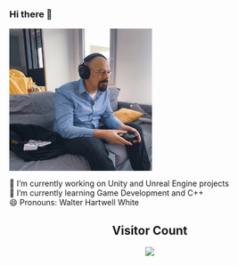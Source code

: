 ### Hi there 👋


<a href="url"><img src="https://github.com/melihacil/melihacil/blob/8e425ca22861118f01ba2962c60c493383274ca5/FSa1V5QVUAEAAoC.jpg" align="center" height="256" width="256" ></a>  

🔭 I’m currently working on Unity and Unreal Engine projects  
🌱 I’m currently learning Game Development and C++  
😄 Pronouns: Walter Hartwell White
<!--
**melihacil/melihacil** is a ✨ _special_ ✨ repository because its `README.md` (this file) appears on your GitHub profile.

Here are some ideas to get you started:

- 🔭 I’m currently working on ...
- 🌱 I’m currently learning ...
- 👯 I’m looking to collaborate on ...
- 🤔 I’m looking for help with ...
- 💬 Ask me about ...
- 📫 How to reach me: ...
- 😄 Pronouns: ...
- ⚡ Fun fact: ...
-->

<h2 align='center'>Visitor Count</h2>
<p align = 'center'><img src="https://profile-counter.glitch.me/melihacil/count.svg"/></p>
